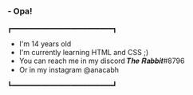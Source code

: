 ### - Opa!
┏━━━━━━━━━━━━━━━━━━━━━━━━┓
- I'm 14 years old
- I'm currently learning HTML and CSS ;)
- You can reach me in my discord 𝑻𝒉𝒆 𝑹𝒂𝒃𝒃𝒊𝒕#8796
- Or in my instagram @anacabh

┗━━━━━━━━━━━━━━━━━━━━━━━━┛
